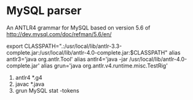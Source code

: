 # MySQL parser

An ANTLR4 grammar for MySQL based on version 5.6 of 
http://dev.mysql.com/doc/refman/5.6/en/

export CLASSPATH=".:/usr/local/lib/antlr-3.3-complete.jar:/usr/local/lib/antlr-4.0-complete.jar:$CLASSPATH"
alias antlr3='java org.antlr.Tool'
alias antlr4='java -jar /usr/local/lib/antlr-4.0-complete.jar'
alias grun='java org.antlr.v4.runtime.misc.TestRig'

1) antlr4 *.g4
2) javac *.java
3) grun MySQL stat -tokens
